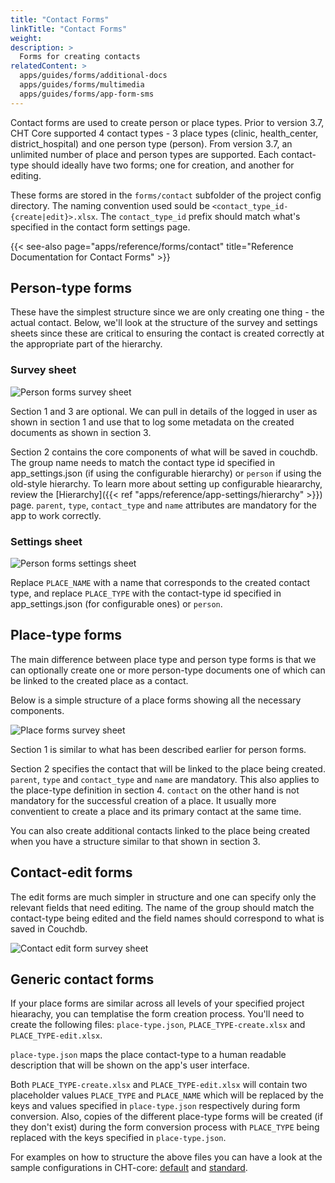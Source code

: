 ```yaml
---
title: "Contact Forms"
linkTitle: "Contact Forms"
weight: 
description: >
  Forms for creating contacts
relatedContent: >
  apps/guides/forms/additional-docs
  apps/guides/forms/multimedia
  apps/guides/forms/app-form-sms
---
```

Contact forms are used to create person or place types. Prior to version 3.7, CHT Core supported 4 contact types - 3 place types (clinic, health_center, district_hospital) and one person type (person). From version 3.7, an unlimited number of place and person types are supported. Each contact-type should ideally have two forms; one for creation, and another for editing. 

These forms are stored in the `forms/contact` subfolder of the project config directory. The naming convention used sould be `<contact_type_id-{create|edit}>.xlsx`. The `contact_type_id` prefix should match what's specified in the contact form settings page. 

{{< see-also page="apps/reference/forms/contact" title="Reference Documentation for Contact Forms" >}}

## Person-type forms

These have the simplest structure since we are only creating one thing - the actual contact. Below, we'll look at the structure of the survey and settings sheets since these are critical to ensuring the contact is created correctly at the appropriate part of the hierarchy.

### Survey sheet

![Person forms survey sheet](person-contact-form-survey.png)

Section 1 and 3 are optional. We can pull in details of the logged in user as shown in section 1 and use that to log some metadata on the created documents as shown in section 3.

Section 2 contains the core components of what will be saved in couchdb. The group name needs to match the contact type id specified in app_settings.json (if using the configurable hierarchy) or `person` if using the old-style hierarchy. To learn more about setting up configurable hieararchy, review the [Hierarchy]({{< ref "apps/reference/app-settings/hierarchy" >}}) page. `parent`, `type`, `contact_type` and `name` attributes are mandatory for the app to work correctly.

### Settings sheet

![Person forms settings sheet](person-contact-form-settings.png)

Replace `PLACE_NAME` with a name that corresponds to the created contact type, and replace `PLACE_TYPE` with the contact-type id specified in app_settings.json (for configurable ones) or `person`.

## Place-type forms

The main difference between place type and person type forms is that we can optionally create one or more person-type documents one of which can be linked to the created place as a contact.

Below is a simple structure of a place forms showing all the necessary components.

![Place forms survey sheet](place-contact-form-survey.png)

Section 1 is similar to what has been described earlier for person forms.

Section 2 specifies the contact that will be linked to the place being created. `parent`, `type` and `contact_type` and `name` are mandatory. This also applies to the place-type definition in section 4. `contact` on the other hand is not mandatory for the successful creation of a place. It usually more conventient to create a place and its primary contact at the same time.

You can also create additional contacts linked to the place being created when you have a structure similar to that shown in section 3.

## Contact-edit forms

The edit forms are much simpler in structure and one can specify only the relevant fields that need editing. The name of the group should match the contact-type being edited and the field names should correspond to what is saved in Couchdb.

![Contact edit form survey sheet](contact-edit-form.png)


## Generic contact forms

If your place forms are similar across all levels of your specified project hiearachy, you can templatise the form creation process. You'll need to create the following files: `place-type.json`, `PLACE_TYPE-create.xlsx` and `PLACE_TYPE-edit.xlsx`.

`place-type.json` maps the place contact-type to a human readable description that will be shown on the app's user interface.

Both `PLACE_TYPE-create.xlsx` and `PLACE_TYPE-edit.xlsx` will contain two placeholder values `PLACE_TYPE` and `PLACE_NAME` which will be replaced by the keys and values specified in `place-type.json` respectively during form conversion. Also, copies of the different place-type forms will be created (if they don't exist) during the form conversion process with `PLACE_TYPE` being replaced with the keys specified in `place-type.json`. 

For examples on how to structure the above files you can have a look at the sample configurations in CHT-core: [default](https://github.com/medic/cht-core/tree/master/config/default/forms/contact) and [standard](https://github.com/medic/cht-core/tree/master/config/standard/forms/contact).
